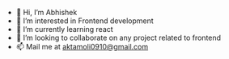 - 👋 Hi, I’m Abhishek
- 👀 I’m interested in Frontend development
- 🌱 I’m currently learning react
- 💞️ I’m looking to collaborate on any project related to frontend
- 📫 Mail me at aktamoli0910@gmail.com 

<!---
aktamoli0910/aktamoli0910 is a ✨ special ✨ repository because its `README.md` (this file) appears on your GitHub profile.
You can click the Preview link to take a look at your changes.
--->
